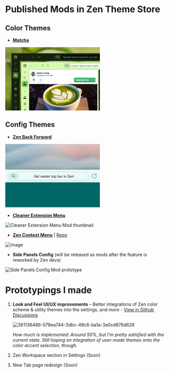 # Published Mods in Zen Theme Store
## Color Themes 
- [**Matcha**](https://zen-browser.app/themes/80112b28-39e0-407c-8988-2290bc973b97)

![Matcha Color Theme thumbnail](https://raw.githubusercontent.com/zen-browser/theme-store/main/themes/80112b28-39e0-407c-8988-2290bc973b97/image.png)

## Config Themes
- [**Zen Back Forward**](https://zen-browser.app/themes/c8d9e6e6-e702-4e15-8972-3596e57cf398)

![Zen Back Forward Mod thumbnail](https://raw.githubusercontent.com/zen-browser/theme-store/main/themes/c8d9e6e6-e702-4e15-8972-3596e57cf398/image.png)

- [**Cleaner Extension Menu**](https://zen-browser.app/themes/1e86cf37-a127-4f24-b919-d265b5ce29a0)

![Cleaner Extension Menu Mod thumbnail](https://github.com/user-attachments/assets/aac56b8f-9152-455d-a651-0bc20629fa5f)

- [**Zen Context Menu**](https://zen-browser.app/themes/81fcd6b3-f014-4796-988f-6c3cb3874db8) | [Repo](https://github.com/zen-browser/theme-store/tree/main/themes/81fcd6b3-f014-4796-988f-6c3cb3874db8)

![image](https://github.com/user-attachments/assets/43ea5089-7703-486e-8c78-d06d3ff8d459)

- **Side Panels Config** (will be released as mods after the feature is reworked by Zen devs)

![Side Panels Config Mod prototype](https://github.com/user-attachments/assets/6766dff7-ec4e-4671-8f0c-86478f103695)

# Prototypings I made
1. **Look and Feel UI/UX improvements** – Better integrations of Zen color scheme & utility themes into the settings, and more - [View in Github Discussions](https://github.com/zen-browser/desktop/discussions/797)

   ![361136486-079ea744-3dbc-49c6-ba1a-3a0cd876d628](https://github.com/user-attachments/assets/6d1ec847-7c4d-4814-9066-5052a916277b)

   _How much is implemented: Around 50%, but I'm pretty satisfied with the current state. Still hoping on integration of user-made themes onto the color accent selection, though._

3. Zen Workspace section in Settings (Soon)
4. New Tab page redesign (Soon)

##

